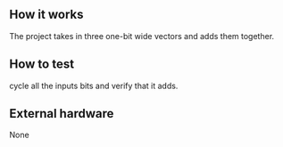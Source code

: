 ## How it works

The project takes in three one-bit wide vectors and adds them together.

## How to test

cycle all the inputs bits and verify that it adds.

## External hardware

None
